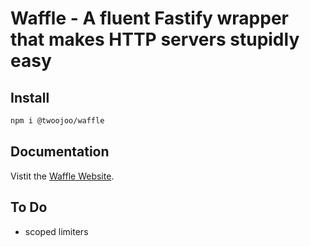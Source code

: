 # Waffle - A fluent Fastify wrapper that makes HTTP servers stupidly easy

## Install

```bash
npm i @twoojoo/waffle
```

## Documentation

Vistit the [Waffle Website](https://twoojoo.github.io/waffle/).

## To Do

- scoped limiters